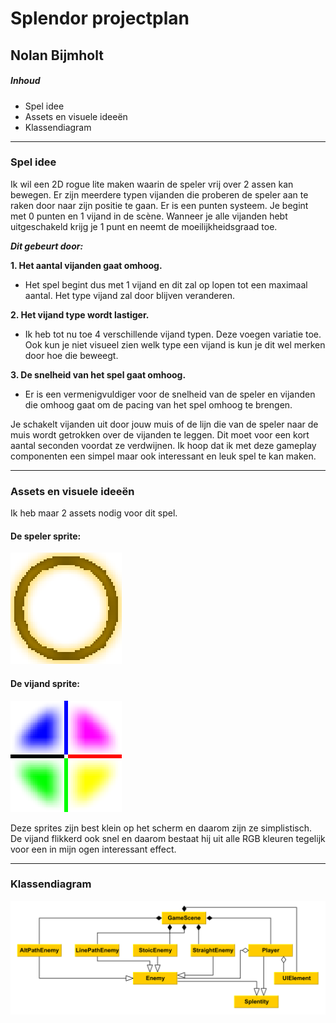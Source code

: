 # Splendor projectplan

## Nolan Bijmholt

##### Inhoud

- Spel idee
- Assets en visuele ideeën
- Klassendiagram

---

### Spel idee

Ik wil een 2D rogue lite maken waarin de speler vrij over 2 assen kan bewegen.
Er zijn meerdere typen vijanden die proberen de speler aan te raken door naar zijn positie te gaan.
Er is een punten systeem. Je begint met 0 punten en 1 vijand in de scène. Wanneer je alle vijanden hebt uitgeschakeld krijg je 1 punt en neemt de moeilijkheidsgraad toe.

**_Dit gebeurt door:_**

**1. Het aantal vijanden gaat omhoog.**

- Het spel begint dus met 1 vijand en dit zal op lopen tot een maximaal aantal. Het type vijand zal door blijven veranderen.

**2. Het vijand type wordt lastiger.**

- Ik heb tot nu toe 4 verschillende vijand typen. Deze voegen variatie toe. Ook kun je niet visueel zien welk type een vijand is kun je dit wel merken door hoe die beweegt.

**3. De snelheid van het spel gaat omhoog.**

- Er is een vermenigvuldiger voor de snelheid van de speler en vijanden die omhoog gaat om de pacing van het spel omhoog te brengen.

Je schakelt vijanden uit door jouw muis of de lijn die van de speler naar de muis wordt getrokken over de vijanden te leggen. Dit moet voor een kort aantal seconden voordat ze verdwijnen.
Ik hoop dat ik met deze gameplay componenten een simpel maar ook interessant en leuk spel te kan maken.

---

### Assets en visuele ideeën

Ik heb maar 2 assets nodig voor dit spel.

#### De speler sprite:

![playerspriteimage](Documentation_Files\player.png "playery.png")

#### De vijand sprite:

![enemyspriteimage](Documentation_Files\enemy.png "enemy.png")

Deze sprites zijn best klein op het scherm en daarom zijn ze simplistisch. De vijand flikkerd ook snel en daarom bestaat hij uit alle RGB kleuren tegelijk voor een in mijn ogen interessant effect.

---

### Klassendiagram

![klassendiagram](Documentation_Files\klassendiagram.png "klassendiagram 06-12-23")
